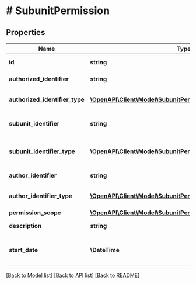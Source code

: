 # # SubunitPermission

## Properties

Name | Type | Description | Notes
------------ | ------------- | ------------- | -------------
**id** | **string** | Identyfikator uprawnienia. | [optional]
**authorized_identifier** | **string** | Identyfikator uprawnionego. | [optional]
**authorized_identifier_type** | [**\OpenAPI\Client\Model\SubunitPermissionsSubjectIdentifierType**](SubunitPermissionsSubjectIdentifierType.md) | Typ identyfikatora uprawnionego. | [optional]
**subunit_identifier** | **string** | Identyfikator podmiotu podrzędnego. | [optional]
**subunit_identifier_type** | [**\OpenAPI\Client\Model\SubunitPermissionsSubunitIdentifierType**](SubunitPermissionsSubunitIdentifierType.md) | Typ identyfikatora podmiotu podrzędnego. | [optional]
**author_identifier** | **string** | Identyfikator uprawniającego. | [optional]
**author_identifier_type** | [**\OpenAPI\Client\Model\SubunitPermissionsAuthorIdentifierType**](SubunitPermissionsAuthorIdentifierType.md) | Typ identyfikatora uprawniającego. | [optional]
**permission_scope** | [**\OpenAPI\Client\Model\SubunitPermissionScope**](SubunitPermissionScope.md) | Uprawnienie. | [optional]
**description** | **string** | Opis uprawnienia. | [optional]
**start_date** | **\DateTime** | Data rozpoczęcia obowiązywania uprawnienia. | [optional]

[[Back to Model list]](../../README.md#models) [[Back to API list]](../../README.md#endpoints) [[Back to README]](../../README.md)
